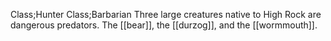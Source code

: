 Class;Hunter Class;Barbarian
Three large creatures native to High Rock are dangerous predators. The [[bear]], the [[durzog]], and the [[wormmouth]].